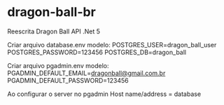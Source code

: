 # dragon-ball-br
Reescrita Dragon Ball API .Net 5

Criar arquivo database.env modelo: 
POSTGRES_USER=dragon_ball_user
POSTGRES_PASSWORD=123456
POSTGRES_DB=dragon_ball

Criar arquivo pgadmin.env modelo: 
PGADMIN_DEFAULT_EMAIL=dragonball@gmail.com.br
PGADMIN_DEFAULT_PASSWORD=123456

Ao configurar o server no pgadmin
Host name/address = database
